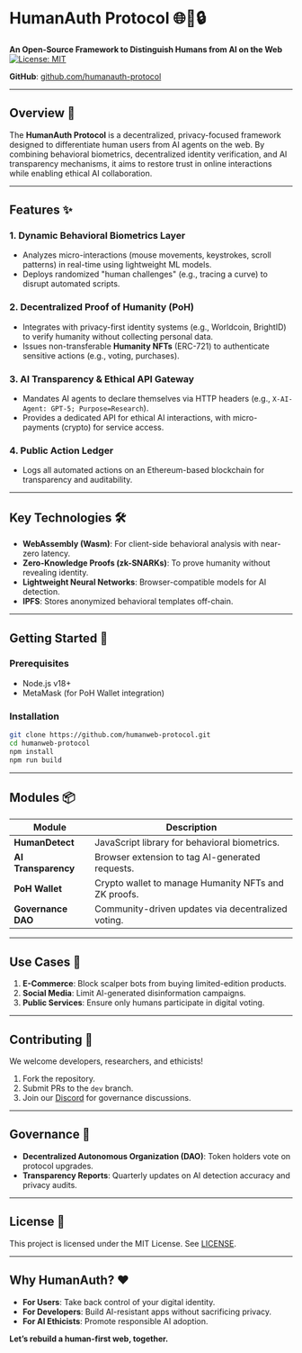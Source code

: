 # HumanAuth Protocol 🌐🤖🔒  

**An Open-Source Framework to Distinguish Humans from AI on the Web**  
[![License: MIT](https://img.shields.io/badge/License-MIT-blue.svg)](https://opensource.org/licenses/MIT)  

**GitHub**: [github.com/humanauth-protocol](https://github.com/humanauth-protocol)  

---

## Overview 📜  
The **HumanAuth Protocol** is a decentralized, privacy-focused framework designed to differentiate human users from AI agents on the web. By combining behavioral biometrics, decentralized identity verification, and AI transparency mechanisms, it aims to restore trust in online interactions while enabling ethical AI collaboration.  

---

## Features ✨  

### 1. **Dynamic Behavioral Biometrics Layer**  
   - Analyzes micro-interactions (mouse movements, keystrokes, scroll patterns) in real-time using lightweight ML models.  
   - Deploys randomized "human challenges" (e.g., tracing a curve) to disrupt automated scripts.  

### 2. **Decentralized Proof of Humanity (PoH)**  
   - Integrates with privacy-first identity systems (e.g., Worldcoin, BrightID) to verify humanity without collecting personal data.  
   - Issues non-transferable **Humanity NFTs** (ERC-721) to authenticate sensitive actions (e.g., voting, purchases).  

### 3. **AI Transparency & Ethical API Gateway**  
   - Mandates AI agents to declare themselves via HTTP headers (e.g., `X-AI-Agent: GPT-5; Purpose=Research`).  
   - Provides a dedicated API for ethical AI interactions, with micro-payments (crypto) for service access.  

### 4. **Public Action Ledger**  
   - Logs all automated actions on an Ethereum-based blockchain for transparency and auditability.  

---

## Key Technologies 🛠️  
- **WebAssembly (Wasm)**: For client-side behavioral analysis with near-zero latency.  
- **Zero-Knowledge Proofs (zk-SNARKs)**: To prove humanity without revealing identity.  
- **Lightweight Neural Networks**: Browser-compatible models for AI detection.  
- **IPFS**: Stores anonymized behavioral templates off-chain.  

---

## Getting Started 🚀  

### Prerequisites  
- Node.js v18+  
- MetaMask (for PoH Wallet integration)  

### Installation  
```bash  
git clone https://github.com/humanweb-protocol.git  
cd humanweb-protocol  
npm install  
npm run build  
```

---

## Modules 📦  

| Module | Description |  
|--------|-------------|  
| **HumanDetect** | JavaScript library for behavioral biometrics. |  
| **AI Transparency** | Browser extension to tag AI-generated requests. |  
| **PoH Wallet** | Crypto wallet to manage Humanity NFTs and ZK proofs. |  
| **Governance DAO** | Community-driven updates via decentralized voting. |  

---

## Use Cases 🎯  
1. **E-Commerce**: Block scalper bots from buying limited-edition products.  
2. **Social Media**: Limit AI-generated disinformation campaigns.  
3. **Public Services**: Ensure only humans participate in digital voting.  

---

## Contributing 🤝  
We welcome developers, researchers, and ethicists!  
1. Fork the repository.  
2. Submit PRs to the `dev` branch.  
3. Join our [Discord](https://discord.gg/humanauth-protocol) for governance discussions.  

---

## Governance 🌱  
- **Decentralized Autonomous Organization (DAO)**: Token holders vote on protocol upgrades.  
- **Transparency Reports**: Quarterly updates on AI detection accuracy and privacy audits.  

---

## License 📄  
This project is licensed under the MIT License. See [LICENSE](LICENSE).  

---

## Why HumanAuth? ❤️  
- **For Users**: Take back control of your digital identity.  
- **For Developers**: Build AI-resistant apps without sacrificing privacy.  
- **For AI Ethicists**: Promote responsible AI adoption.  

**Let’s rebuild a human-first web, together.**  
